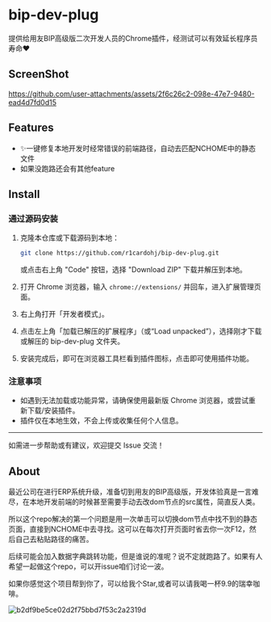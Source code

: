 # bip-dev-plug

提供给用友BIP高级版二次开发人员的Chrome插件，经测试可以有效延长程序员寿命❤

## ScreenShot

https://github.com/user-attachments/assets/2f6c26c2-098e-47e7-9480-ead4d7fd0d15

## Features

* ✨一键修复本地开发时经常错误的前端路径，自动去匹配NCHOME中的静态文件
* 如果没跑路还会有其他feature

## Install

### 通过源码安装

1. 克隆本仓库或下载源码到本地：
   ```bash
   git clone https://github.com/r1cardohj/bip-dev-plug.git
   ```
   或点击右上角 "Code" 按钮，选择 "Download ZIP" 下载并解压到本地。

2. 打开 Chrome 浏览器，输入 `chrome://extensions/` 并回车，进入扩展管理页面。

3. 右上角打开「开发者模式」。

4. 点击左上角「加载已解压的扩展程序」（或“Load unpacked”），选择刚才下载或解压的 bip-dev-plug 文件夹。

5. 安装完成后，即可在浏览器工具栏看到插件图标，点击即可使用插件功能。

### 注意事项

- 如遇到无法加载或功能异常，请确保使用最新版 Chrome 浏览器，或尝试重新下载/安装插件。
- 插件仅在本地生效，不会上传或收集任何个人信息。

---

如需进一步帮助或有建议，欢迎提交 Issue 交流！

## About

最近公司在进行ERP系统升级，准备切到用友的BIP高级版，开发体验真是一言难尽，在本地开发前端的时候甚至需要手动去改dom节点的src属性，简直反人类。

所以这个repo解决的第一个问题是用一次单击可以切换dom节点中找不到的静态页面，直接到NCHOME中去寻找。这可以在每次打开页面时省去你一次F12，然后自己去粘贴路径的痛苦。

后续可能会加入数据字典跳转功能，但是谁说的准呢？说不定就跑路了。如果有人希望一起做这个repo，可以开issue咱们讨论一波。

如果你感觉这个项目帮到你了，可以给我个Star,或者可以请我喝一杯9.9的瑞幸咖啡。

![b2df9be5ce02d2f75bbd7f53c2a2319d](https://github.com/user-attachments/assets/34e245f5-d4a7-4719-a8a2-845fd9dcdf76)
